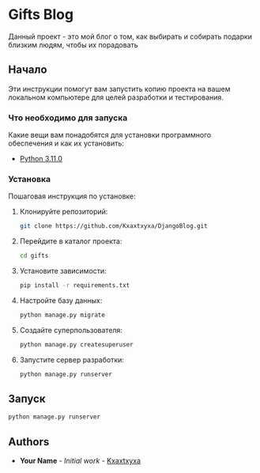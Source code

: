 # Gifts Blog

Данный проект - это мой блог о том, как выбирать и собирать подарки близким людям, чтобы их порадовать


## Начало

Эти инструкции помогут вам запустить копию проекта на вашем локальном компьютере для целей разработки и тестирования.

### Что необходимо для запуска

Какие вещи вам понадобятся для установки программного обеспечения и как их установить:

* [Python 3.11.0](https://www.python.org/downloads/release/python-3110/) 


### Установка

Пошаговая инструкция по установке:

1. Клонируйте репозиторий:
   ```bash
   git clone https://github.com/Kxaxtxyxa/DjangoBlog.git
   ```
2. Перейдите в каталог проекта:
   ```bash
   cd gifts
   ```
3. Установите зависимости:
   ```bash
   pip install -r requirements.txt
   ```
4. Настройте базу данных:
   ```bash
   python manage.py migrate
   ```
5. Создайте суперпользователя:
   ```bash
   python manage.py createsuperuser
   ```
6. Запустите сервер разработки:
   ```bash
   python manage.py runserver
   ```

## Запуск

```bash
python manage.py runserver
```


## Authors

* **Your Name** - *Initial work* - [Kxaxtxyxa](https://github.com/Kxaxtxyxa)



